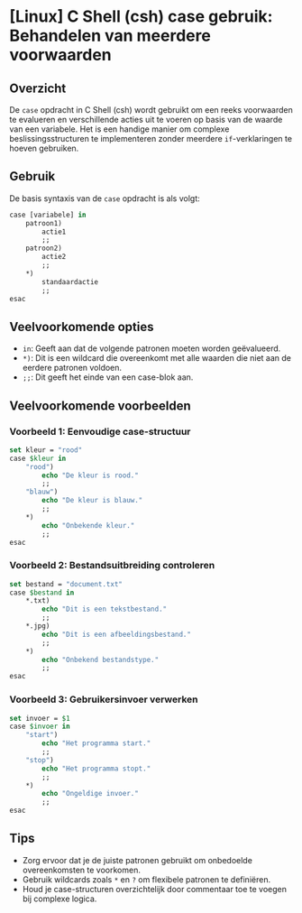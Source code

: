 # [Linux] C Shell (csh) case gebruik: Behandelen van meerdere voorwaarden

## Overzicht
De `case` opdracht in C Shell (csh) wordt gebruikt om een reeks voorwaarden te evalueren en verschillende acties uit te voeren op basis van de waarde van een variabele. Het is een handige manier om complexe beslissingsstructuren te implementeren zonder meerdere `if`-verklaringen te hoeven gebruiken.

## Gebruik
De basis syntaxis van de `case` opdracht is als volgt:

```csh
case [variabele] in
    patroon1)
        actie1
        ;;
    patroon2)
        actie2
        ;;
    *)
        standaardactie
        ;;
esac
```

## Veelvoorkomende opties
- `in`: Geeft aan dat de volgende patronen moeten worden geëvalueerd.
- `*)`: Dit is een wildcard die overeenkomt met alle waarden die niet aan de eerdere patronen voldoen.
- `;;`: Dit geeft het einde van een case-blok aan.

## Veelvoorkomende voorbeelden

### Voorbeeld 1: Eenvoudige case-structuur
```csh
set kleur = "rood"
case $kleur in
    "rood")
        echo "De kleur is rood."
        ;;
    "blauw")
        echo "De kleur is blauw."
        ;;
    *)
        echo "Onbekende kleur."
        ;;
esac
```

### Voorbeeld 2: Bestandsuitbreiding controleren
```csh
set bestand = "document.txt"
case $bestand in
    *.txt)
        echo "Dit is een tekstbestand."
        ;;
    *.jpg)
        echo "Dit is een afbeeldingsbestand."
        ;;
    *)
        echo "Onbekend bestandstype."
        ;;
esac
```

### Voorbeeld 3: Gebruikersinvoer verwerken
```csh
set invoer = $1
case $invoer in
    "start")
        echo "Het programma start."
        ;;
    "stop")
        echo "Het programma stopt."
        ;;
    *)
        echo "Ongeldige invoer."
        ;;
esac
```

## Tips
- Zorg ervoor dat je de juiste patronen gebruikt om onbedoelde overeenkomsten te voorkomen.
- Gebruik wildcards zoals `*` en `?` om flexibele patronen te definiëren.
- Houd je case-structuren overzichtelijk door commentaar toe te voegen bij complexe logica.